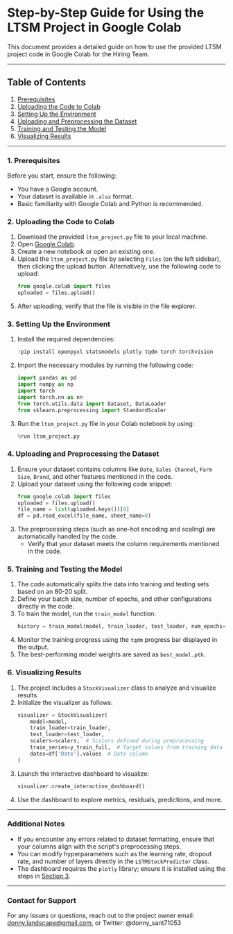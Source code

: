 # Step-by-Step Guide for Using the LTSM Project in Google Colab

This document provides a detailed guide on how to use the provided LTSM project code in Google Colab for the Hiring Team.

---

## Table of Contents
1. [Prerequisites](#prerequisites)
2. [Uploading the Code to Colab](#uploading-the-code-to-colab)
3. [Setting Up the Environment](#setting-up-the-environment)
4. [Uploading and Preprocessing the Dataset](#uploading-and-preprocessing-the-dataset)
5. [Training and Testing the Model](#training-and-testing-the-model)
6. [Visualizing Results](#visualizing-results)

---

### 1. Prerequisites

Before you start, ensure the following:
- You have a Google account.
- Your dataset is available in `.xlsx` format.
- Basic familiarity with Google Colab and Python is recommended.

### 2. Uploading the Code to Colab

1. Download the provided `ltsm_project.py` file to your local machine.
2. Open [Google Colab](https://colab.research.google.com/).
3. Create a new notebook or open an existing one.
4. Upload the `ltsm_project.py` file by selecting `Files` (on the left sidebar), then clicking the upload button. Alternatively, use the following code to upload:
   ```python
   from google.colab import files
   uploaded = files.upload()
   ```
5. After uploading, verify that the file is visible in the file explorer.

### 3. Setting Up the Environment

1. Install the required dependencies:
   ```python
   !pip install openpyxl statsmodels plotly tqdm torch torchvision
   ```
2. Import the necessary modules by running the following code:
   ```python
   import pandas as pd
   import numpy as np
   import torch
   import torch.nn as nn
   from torch.utils.data import Dataset, DataLoader
   from sklearn.preprocessing import StandardScaler
   ```
3. Run the `ltsm_project.py` file in your Colab notebook by using:
   ```python
   %run ltsm_project.py
   ```

### 4. Uploading and Preprocessing the Dataset

1. Ensure your dataset contains columns like `Date`, `Sales Channel`, `Farm Size`, `Brand`, and other features mentioned in the code.
2. Upload your dataset using the following code snippet:
   ```python
   from google.colab import files
   uploaded = files.upload()
   file_name = list(uploaded.keys())[0]
   df = pd.read_excel(file_name, sheet_name=0)
   ```
3. The preprocessing steps (such as one-hot encoding and scaling) are automatically handled by the code.
   - Verify that your dataset meets the column requirements mentioned in the code.

### 5. Training and Testing the Model

1. The code automatically splits the data into training and testing sets based on an 80-20 split.
2. Define your batch size, number of epochs, and other configurations directly in the code.
3. To train the model, run the `train_model` function:
   ```python
   history = train_model(model, train_loader, test_loader, num_epochs=200)
   ```
4. Monitor the training progress using the `tqdm` progress bar displayed in the output.
5. The best-performing model weights are saved as `best_model.pth`.

### 6. Visualizing Results

1. The project includes a `StockVisualizer` class to analyze and visualize results.
2. Initialize the visualizer as follows:
   ```python
   visualizer = StockVisualizer(
       model=model,
       train_loader=train_loader,
       test_loader=test_loader,
       scalers=scalers,  # Scalers defined during preprocessing
       train_series=y_train_full,  # Target values from training data
       dates=df['Date'].values  # Date column
   )
   ```
3. Launch the interactive dashboard to visualize:
   ```python
   visualizer.create_interactive_dashboard()
   ```
4. Use the dashboard to explore metrics, residuals, predictions, and more.

---

### Additional Notes

- If you encounter any errors related to dataset formatting, ensure that your columns align with the script's preprocessing steps.
- You can modify hyperparameters such as the learning rate, dropout rate, and number of layers directly in the `LSTMStockPredictor` class.
- The dashboard requires the `plotly` library; ensure it is installed using the steps in [Section 3](#setting-up-the-environment).

---

### Contact for Support
For any issues or questions, reach out to the project owner email: donny.landscape@gmail.com, or Twitter: @donny_sant71053


